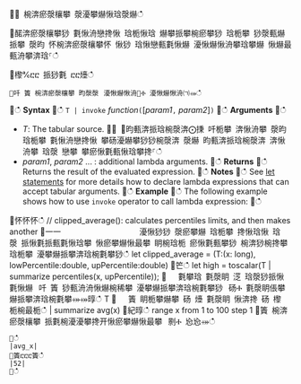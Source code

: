 ਍⌀ 椀渀瘀漀欀攀 漀瀀攀爀愀琀漀爀ഀഀ
਍䤀渀瘀漀欀攀猀 氀愀洀戀搀愀 琀栀愀琀 爀攀挀攀椀瘀攀猀 琀栀攀 猀漀甀爀挀攀 漀昀 怀椀渀瘀漀欀攀怀 愀猀 琀愀戀甀氀愀爀 瀀愀爀愀洀攀琀攀爀 愀爀最甀洀攀渀琀⸀ഀഀ
਍㰀℀ⴀⴀ 挀猀氀 ⴀⴀ㸀ഀഀ
```਍吀 簀 椀渀瘀漀欀攀 昀漀漀⠀瀀愀爀愀洀㄀Ⰰ 瀀愀爀愀洀㈀⤀ഀഀ
```਍ഀഀ
**Syntax**਍ഀഀ
`T | invoke` *function*`(`[*param1*`,` *param2*]`)`਍ഀഀ
**Arguments**਍ഀഀ
* *T*: The tabular source.਍⨀ ⨀昀甀渀挀琀椀漀渀⨀㨀 吀栀攀 渀愀洀攀 漀昀 琀栀攀 氀愀洀戀搀愀 攀砀瀀爀攀猀猀椀漀渀 漀爀 昀甀渀挀琀椀漀渀 渀愀洀攀 琀漀 戀攀 攀瘀愀氀甀愀琀攀搀⸀ഀഀ
* *param1*, *param2* ... : additional lambda arguments.਍ഀഀ
**Returns**਍ഀഀ
Returns the result of the evaluated expression.਍ഀഀ
**Notes**਍ഀഀ
See [let statements](./letstatement.md) for more details how to declare lambda expressions that can accept tabular arguments.਍ഀഀ
**Example**਍ഀഀ
The following example shows how to use `invoke` operator to call lambda expression:਍ഀഀ
<!-- csl: https://help.kusto.windows.net:443/KustoMonitoringPersistentDatabase -->਍怀怀怀ഀഀ
// clipped_average(): calculates percentiles limits, and then makes another ਍⼀⼀                    瀀愀猀猀 漀瘀攀爀 琀栀攀 搀愀琀愀 琀漀 挀愀氀挀甀氀愀琀攀 愀瘀攀爀愀最攀 眀椀琀栀 瘀愀氀甀攀猀 椀渀猀椀搀攀 琀栀攀 瀀攀爀挀攀渀琀椀氀攀猀ഀഀ
let clipped_average = (T:(x: long), lowPercentile:double, upPercentile:double)਍笀ഀഀ
   let high = toscalar(T | summarize percentiles(x, upPercentile));਍   氀攀琀 氀漀眀 㴀 琀漀猀挀愀氀愀爀⠀吀 簀 猀甀洀洀愀爀椀稀攀 瀀攀爀挀攀渀琀椀氀攀猀⠀砀Ⰰ 氀漀眀倀攀爀挀攀渀琀椀氀攀⤀⤀㬀ഀഀ
   T ਍   簀 眀栀攀爀攀 砀 㸀 氀漀眀 愀渀搀 砀 㰀 栀椀最栀ഀഀ
   | summarize avg(x) ਍紀㬀ഀഀ
range x from 1 to 100 step 1਍簀 椀渀瘀漀欀攀 挀氀椀瀀瀀攀搀开愀瘀攀爀愀最攀⠀㔀Ⰰ 㤀㤀⤀ഀഀ
```਍ഀഀ
|avg_x|਍簀ⴀⴀⴀ簀ഀഀ
|52|਍ഀഀ
